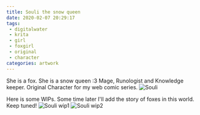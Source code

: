 ```yaml
---
title: Souli the snow queen
date: 2020-02-07 20:29:17
tags:
 - digitalwater
 - krita
 - girl
 - foxgirl
 - original
 - character
categories: artwork
---
```

She is a fox. She is a snow queen :3 Mage, Runologist and Knowledge keeper. Original Character for my web comic series.
![Souli](https://cdna.artstation.com/p/assets/images/images/024/035/234/large/leksi-reppo-soul23.jpg)
<!-- more -->
Here is some WIPs. Some time later I'll add the story of foxes in this world. Keep tuned!
![Souli wip1](https://cdna.artstation.com/p/assets/images/images/024/035/382/large/leksi-reppo-soul-wip1.jpg)
![Souli wip2](https://cdna.artstation.com/p/assets/images/images/024/035/378/large/leksi-reppo-soul-wip2.jpg)

